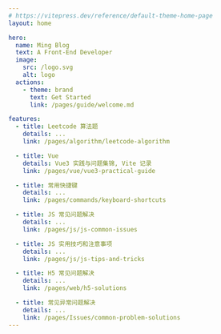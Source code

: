 ```yaml
---
# https://vitepress.dev/reference/default-theme-home-page
layout: home

hero:
  name: Ming Blog
  text: A Front-End Developer
  image:
    src: /logo.svg
    alt: logo
  actions:
    - theme: brand
      text: Get Started
      link: /pages/guide/welcome.md

features:
  - title: Leetcode 算法题
    details: ...
    link: /pages/algorithm/leetcode-algorithm

  - title: Vue
    details: Vue3 实践与问题集锦, Vite 记录
    link: /pages/vue/vue3-practical-guide

  - title: 常用快捷键
    details: ...
    link: /pages/commands/keyboard-shortcuts

  - title: JS 常见问题解决
    details: ...
    link: /pages/js/js-common-issues

  - title: JS 实用技巧和注意事项
    details: ...
    link: /pages/js/js-tips-and-tricks

  - title: H5 常见问题解决
    details: ...
    link: /pages/web/h5-solutions

  - title: 常见异常问题解决
    details: ...
    link: /pages/Issues/common-problem-solutions
---
```

